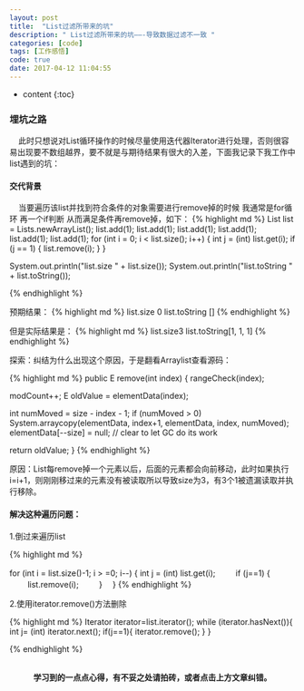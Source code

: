 ```yaml
---
layout: post
title:  "List过滤所带来的坑"
description: " List过滤所带来的坑——-导致数据过滤不一致 "
categories: [code]
tags: [工作感悟]
code: true
date: 2017-04-12 11:04:55
---
```


* content
{:toc}

### 埋坑之路
  &nbsp;&nbsp;&nbsp;&nbsp;此时只想说对List循环操作的时候尽量使用迭代器Iterator进行处理，否则很容易出现要不数组越界，要不就是与期待结果有很大的入差，下面我记录下我工作中list遇到的坑：

#### 交代背景
  &nbsp;&nbsp;&nbsp;&nbsp;当要遍历该list并找到符合条件的对象需要进行remove掉的时候 我通常是for循环 再一个if判断 从而满足条件再remove掉，如下：
{% highlight md %} 
List list = Lists.newArrayList();
list.add(1);
list.add(1);
list.add(1);
list.add(1);
list.add(1);
list.add(1);
for (int i = 0; i < list.size(); i++) {
    int j = (int) list.get(i);
 if (j == 1) {
        list.remove(i);
 }
}

System.out.println("list.size " + list.size());
System.out.println("list.toString " + list.toString());

{% endhighlight %}  

预期结果：
{% highlight md %} 
list.size  0
list.toString  []
{% endhighlight %} 

但是实际结果是：
{% highlight md %} 
list.size3
list.toString[1, 1, 1]
{% endhighlight %}

探索：纠结为什么出现这个原因，于是翻看Arraylist查看源码：

{% highlight md %} 
public E remove(int index) {
    rangeCheck(index);

 modCount++;
 E oldValue = elementData(index);

 int numMoved = size - index - 1;
 if (numMoved > 0)
        System.arraycopy(elementData, index+1, elementData, index,
 numMoved);
 elementData[--size] = null; // clear to let GC do its work

 return oldValue;
}
{% endhighlight %}

原因：List每remove掉一个元素以后，后面的元素都会向前移动，此时如果执行i=i+1，则刚刚移过来的元素没有被读取所以导致size为3，有3个1被遗漏读取并执行移除。

#### 解决这种遍历问题：

1.倒过来遍历list

{% highlight md %} 

for (int i = list.size()-1; i > =0; i--) {
 int j = (int) list.get(i);
　　   if (j==1) {
　　    list.remove(i);
　　   }
　}
{% endhighlight %}

2.使用iterator.remove()方法删除
 
{% highlight md %}
Iterator iterator=list.iterator();
while (iterator.hasNext()){
    int j= (int) iterator.next();
 if(j==1){
        iterator.remove();
 }
}

{% endhighlight %}

<br/>
<center><b>学习到的一点点心得，有不妥之处请拍砖，或者点击上方文章纠错。</b></center>
